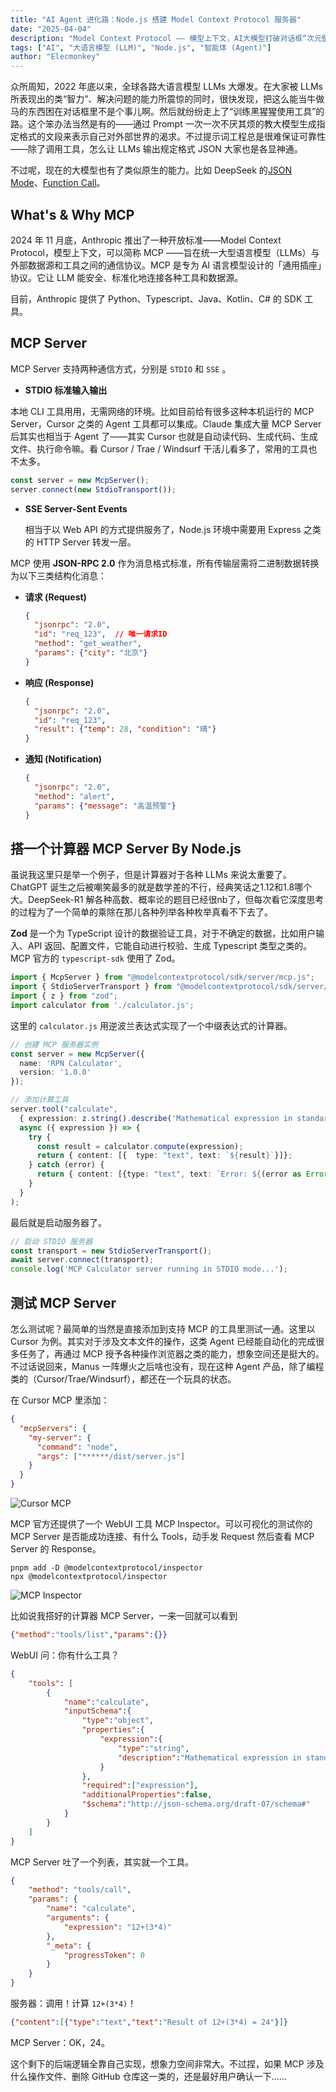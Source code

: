 ```yaml
---
title: "AI Agent 进化路：Node.js 搭建 Model Context Protocol 服务器"
date: "2025-04-04"
description: "Model Context Protocol —— 模型上下文，AI大模型打破对话框“次元壁”。"
tags: ["AI", "大语言模型 (LLM)", "Node.js", "智能体 (Agent)"]
author: "Elecmonkey"
---
```


众所周知，2022 年底以来，全球各路大语言模型 LLMs 大爆发。在大家被 LLMs 所表现出的类“智力”、解决问题的能力所震惊的同时，很快发现，把这么能当牛做马的东西困在对话框里不是个事儿啊。然后就纷纷走上了“训练黑猩猩使用工具”的路。这个笨办法当然是有的——通过 Prompt 一次一次不厌其烦的教大模型生成指定格式的文段来表示自己对外部世界的渴求。不过提示词工程总是很难保证可靠性——除了调用工具，怎么让 LLMs 输出规定格式 JSON 大家也是各显神通。

不过呢，现在的大模型也有了类似原生的能力。比如 DeepSeek 的[JSON Mode](https://api-docs.deepseek.com/zh-cn/guides/json_mode)、[Function Call](https://api-docs.deepseek.com/zh-cn/guides/function_calling)。

## What's & Why MCP

2024 年 11 月底，Anthropic 推出了一种开放标准——Model Context Protocol，模型上下文，可以简称 MCP ——旨在统一大型语言模型（LLMs）与外部数据源和工具之间的通信协议。MCP 是专为 AI 语言模型设计的「通用插座」协议。它让 LLM 能安全、标准化地连接各种工具和数据源。

目前，Anthropic 提供了 Python、Typescript、Java、Kotlin、C# 的 SDK 工具。

## MCP Server

MCP Server 支持两种通信方式，分别是 `STDIO` 和 `SSE` 。

 - **STDIO 标准输入输出**

  本地 CLI 工具用用，无需网络的环境。比如目前给有很多这种本机运行的 MCP Server，Cursor 之类的 Agent 工具都可以集成。Claude 集成大量 MCP Server 后其实也相当于 Agent 了——其实 Cursor 也就是自动读代码、生成代码、生成文件、执行命令嘛。看 Cursor / Trae / Windsurf 干活儿看多了，常用的工具也不太多。

  ```javascript
  const server = new McpServer();
  server.connect(new StdioTransport());
  ```

 - **SSE Server-Sent Events**

   相当于以 Web API 的方式提供服务了，Node.js 环境中需要用 Express 之类的 HTTP Server 转发一层。

MCP 使用 **JSON-RPC 2.0** 作为消息格式标准，所有传输层需将二进制数据转换为以下三类结构化消息：

- **请求 (Request)**  
  ```json
  {
    "jsonrpc": "2.0",
    "id": "req_123",  // 唯一请求ID
    "method": "get_weather",
    "params": {"city": "北京"}
  }
  ```
- **响应 (Response)**  
  ```json
  {
    "jsonrpc": "2.0",
    "id": "req_123",
    "result": {"temp": 28, "condition": "晴"}
  }
  ```
- **通知 (Notification)**  
  ```json
  {
    "jsonrpc": "2.0",
    "method": "alert",
    "params": {"message": "高温预警"}
  }
  ```

## 搭一个计算器 MCP Server By Node.js

虽说我这里只是举一个例子，但是计算器对于各种 LLMs 来说太重要了。ChatGPT 诞生之后被嘲笑最多的就是数学差的不行，经典笑话之1.12和1.8哪个大。DeepSeek-R1 解各种高数、概率论的题目已经很nb了，但每次看它深度思考的过程为了一个简单的乘除在那儿各种列举各种枚举真看不下去了。

**Zod** 是一个为 TypeScript 设计的数据验证工具，对于不确定的数据，比如用户输入、API 返回、配置文件，它能自动进行校验、生成 Typescript 类型之类的。MCP 官方的 `typescript-sdk` 使用了 Zod。


```typescript
import { McpServer } from "@modelcontextprotocol/sdk/server/mcp.js";
import { StdioServerTransport } from "@modelcontextprotocol/sdk/server/stdio.js";
import { z } from "zod";
import calculator from './calculator.js';
```

这里的 `calculator.js` 用逆波兰表达式实现了一个中缀表达式的计算器。

```typescript
// 创建 MCP 服务器实例
const server = new McpServer({
  name: 'RPN Calculator',
  version: '1.0.0'
});

// 添加计算工具
server.tool("calculate",
  { expression: z.string().describe('Mathematical expression in standard infix notation (e.g. "3+4*2")') },
  async ({ expression }) => { 
    try {
      const result = calculator.compute(expression);
      return { content: [{  type: "text", text: `${result}`}]};
    } catch (error) {
      return { content: [{type: "text", text: `Error: ${(error as Error).message}`}]};
    }
  }
);
```

最后就是启动服务器了。

```typescript
// 启动 STDIO 服务器
const transport = new StdioServerTransport();
await server.connect(transport);
console.log('MCP Calculator server running in STDIO mode...'); 
```

## 测试 MCP Server

怎么测试呢？最简单的当然是直接添加到支持 MCP 的工具里测试一通。这里以 Cursor 为例。其实对于涉及文本文件的操作，这类 Agent 已经能自动化的完成很多任务了，再通过 MCP 授予各种操作浏览器之类的能力，想象空间还是挺大的。不过话说回来，Manus 一阵爆火之后啥也没有，现在这种 Agent 产品，除了编程类的（Cursor/Trae/Windsurf），都还在一个玩具的状态。

在 Cursor MCP 里添加：

```json
{
  "mcpServers": {
    "my-server": {
      "command": "node",
      "args": ["******/dist/server.js"]
    }
  }
}
```

![Cursor MCP](https://images.elecmonkey.com/articles/202504/mcp-cursor.png)

MCP 官方还提供了一个 WebUI 工具 MCP Inspector。可以可视化的测试你的 MCP Server 是否能成功连接、有什么 Tools，动手发 Request 然后查看 MCP Server 的 Response。

```shell
pnpm add -D @modelcontextprotocol/inspector
npx @modelcontextprotocol/inspector
```
![MCP Inspector](https://images.elecmonkey.com/articles/202504/mcp-inspector.png)

比如说我搭好的计算器 MCP Server，一来一回就可以看到

```json
{"method":"tools/list","params":{}}
```

WebUI 问：你有什么工具？

```json
{
    "tools": [
        {
            "name":"calculate",
            "inputSchema":{
                "type":"object",
                "properties":{
                    "expression":{
                        "type":"string",
                        "description":"Mathematical expression in standard infix notation (e.g. \"3 + 4 * 2\")"
                    }
                },
                "required":["expression"],
                "additionalProperties":false,
                "$schema":"http://json-schema.org/draft-07/schema#"
            }
        }
    ]
}
```

MCP Server 吐了一个列表，其实就一个工具。

```json
{
    "method": "tools/call",
    "params": {
        "name": "calculate",
        "arguments": {
            "expression": "12+(3*4)"
        },
        "_meta": {
            "progressToken": 0
        }
    }
}
```

服务器：调用！计算 `12+(3*4)`！

```json
{"content":[{"type":"text","text":"Result of 12+(3*4) = 24"}]}
```

MCP Server：OK，24。

这个剩下的后端逻辑全靠自己实现，想象力空间非常大。不过捏，如果 MCP 涉及什么操作文件、删除 GitHub 仓库这一类的，还是最好用户确认一下……